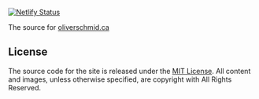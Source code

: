 [![Netlify Status](https://api.netlify.com/api/v1/badges/98c5ce28-bedf-4b4b-a436-9f57fba769c2/deploy-status)](https://app.netlify.com/sites/oliverschmid/deploys)

The source for [oliverschmid.ca](https://oliverschmid.ca)

## License

The source code for the site is released under the [MIT License](https://github.com/oschmid/website/blob/LICENSE). All content and images, unless otherwise specified, are copyright with All Rights Reserved.
